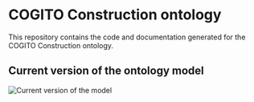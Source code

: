 # COGITO Construction ontology

This repository contains the code and documentation generated for the COGITO Construction ontology.

## Current version of the ontology model

![Current version of the model](https://github.com/oeg-upm/cogito-construction-ontology/tree/main/diagrams/diagram.png "COGITO Construction ontology")
